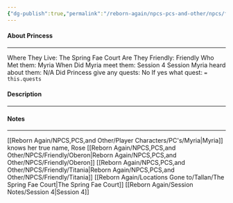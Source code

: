 ```yaml
---
{"dg-publish":true,"permalink":"/reborn-again/npcs-pcs-and-other/npcs/friendly/princess/"}
---
```



#### About Princess
---
Where They Live: The Spring Fae Court
Are They Friendly: Friendly 
Who Met them: Myria
When Did Myria meet them: Session 4
Session Myria heard about them: N/A
Did Princess give any quests: No
	If yes what quest: `= this.quests`


#### Description


---

#### Notes
---
[[Reborn Again/NPCS,PCS,and Other/Player Characters/PC's/Myria\|Myria]]  knows her true name, Rose
[[Reborn Again/NPCS,PCS,and Other/NPCS/Friendly/Oberon\|Reborn Again/NPCS,PCS,and Other/NPCS/Friendly/Oberon]]
[[Reborn Again/NPCS,PCS,and Other/NPCS/Friendly/Titania\|Reborn Again/NPCS,PCS,and Other/NPCS/Friendly/Titania]]
[[Reborn Again/Locations Gone to/Tallan/The Spring Fae Court\|The Spring Fae Court]]
[[Reborn Again/Session Notes/Session 4\|Session 4]]

